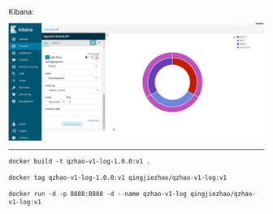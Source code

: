 
Kibana:

![](deployment/kibana_loglevel.png)

---
```
docker build -t qzhao-v1-log-1.0.0:v1 .

docker tag qzhao-v1-log-1.0.0:v1 qingjiezhao/qzhao-v1-log:v1

docker run -d -p 8888:8888 -d --name qzhao-v1-log qingjiezhao/qzhao-v1-log:v1
```

